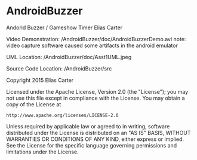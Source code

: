 # AndroidBuzzer
Andorid Buzzer / Gameshow Timer
Elias Carter

Video Demonstration: /AndroidBuzzer/doc/AndroidBuzzerDemo.avi
note: video capture software caused some artifacts in the android emulator

UML Location: /AndroidBuzzer/doc/Asst1UML.jpeg

Source Code Location: /AndroidBuzzer/src

Copyright 2015 Elias Carter

Licensed under the Apache License, Version 2.0 (the "License");
you may not use this file except in compliance with the License.
You may obtain a copy of the License at

    http://www.apache.org/licenses/LICENSE-2.0

Unless required by applicable law or agreed to in writing, software
distributed under the License is distributed on an "AS IS" BASIS,
WITHOUT WARRANTIES OR CONDITIONS OF ANY KIND, either express or implied.
See the License for the specific language governing permissions and
limitations under the License.
